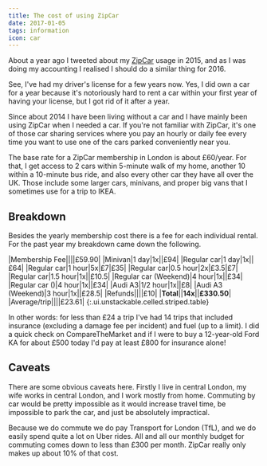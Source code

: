 ```yaml
---
title: The cost of using ZipCar
date: 2017-01-05
tags: information
icon: car
---
```


About a year ago I tweeted about my [ZipCar](https://zipcar.co.uk) usage in 2015, and as I was doing my accounting I realised I should do a similar thing for 2016.

See, I've had my driver's license for a few years now. Yes, I did own a car for a year because it's notoriously hard to rent a car within your first year of having your license, but I got rid of it after a year.

Since about 2014 I have been living without a car and I have mainly been using ZipCar when I needed a car. If you're not familiar with ZipCar, it's one of those car sharing services where you pay an hourly or daily fee every time you want to use one of the cars parked conveniently near you.

The base rate for a ZipCar membership in London is about £60/year. For that, I get access to 2 cars within 5-minute walk of my home, another 10 within a 10-minute bus ride, and also every other car they have all over the UK. Those include some larger cars, minivans, and proper big vans that I sometimes use for a trip to IKEA.

## Breakdown

Besides the yearly membership cost there is a fee for each individual rental. For the past year my breakdown came down the following.

|Membership Fee||||£59.90|
|Minivan|1 day|1x||£94|
|Regular car|1 day|1x||£64|
|Regular car|1 hour|5x|£7|£35|
|Regular car|0.5 hour|2x|£3.5|£7|
|Regular car|1.5 hour|1x||£10.5|
|Regular car (Weekend)|4 hour|1x||£34|
|Regular car ()|4 hour|1x||£34|
|Audi A3|1/2 hour|1x||£8|
|Audi A3 (Weekend)|3 hour|1x||£28.5|
|Refunds||||£10|
|**Total**||**14x**||**£330.50**|
|Average/trip||||£23.61|
{:.ui.unstackable.celled.striped.table}


In other words: for less than £24 a trip I've had 14 trips that included insurance (excluding a damage fee per incident) and fuel (up to a limit). I did a quick check on CompareTheMarket and if I were to buy a 12-year-old Ford KA for about £500 today I'd pay at least £800 for insurance alone!

## Caveats

There are some obvious caveats here. Firstly I live in central London, my wife works in central London, and I work mostly from home. Commuting by car would be pretty impossible as it would increase travel time, be impossible to park the car, and just be absolutely impractical.

Because we do commute we do pay Transport for London (TfL), and we do easily spend quite a lot on Uber rides. All and all our monthly budget for commuting comes down to less than £300 per month. ZipCar really only makes up about 10% of that cost.

